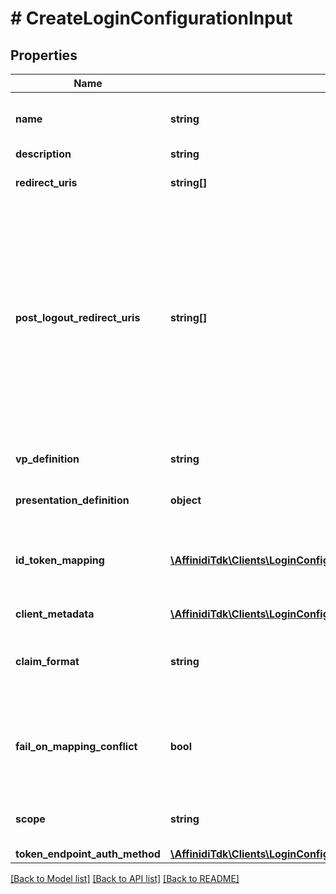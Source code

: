 # # CreateLoginConfigurationInput

## Properties

Name | Type | Description | Notes
------------ | ------------- | ------------- | -------------
**name** | **string** | User defined login configuration name |
**description** | **string** |  | [optional]
**redirect_uris** | **string[]** | OAuth 2.0 Redirect URIs |
**post_logout_redirect_uris** | **string[]** | Post Logout Redirect URIs, Used to redirect the user&#39;s browser to a specified URL after the logout process is complete. Must match the domain, port, scheme of at least one of the registered redirect URIs | [optional]
**vp_definition** | **string** | VP definition in JSON stringify format | [optional]
**presentation_definition** | **object** | Presentation Definition | [optional]
**id_token_mapping** | [**\AffinidiTdk\Clients\LoginConfigurationClient\Model\IdTokenMappingItem[]**](IdTokenMappingItem.md) | Fields name/path mapping between the vp_token and the id_token | [optional]
**client_metadata** | [**\AffinidiTdk\Clients\LoginConfigurationClient\Model\LoginConfigurationClientMetadataInput**](LoginConfigurationClientMetadataInput.md) |  | [optional]
**claim_format** | **string** | ID token claims output format. Default is array. | [optional]
**fail_on_mapping_conflict** | **bool** | Interrupts login process if duplications of data fields names will be found | [optional] [default to true]
**scope** | **string** | List of groups separated by space | [optional]
**token_endpoint_auth_method** | [**\AffinidiTdk\Clients\LoginConfigurationClient\Model\TokenEndpointAuthMethod**](TokenEndpointAuthMethod.md) |  | [optional]

[[Back to Model list]](../../README.md#models) [[Back to API list]](../../README.md#endpoints) [[Back to README]](../../README.md)
